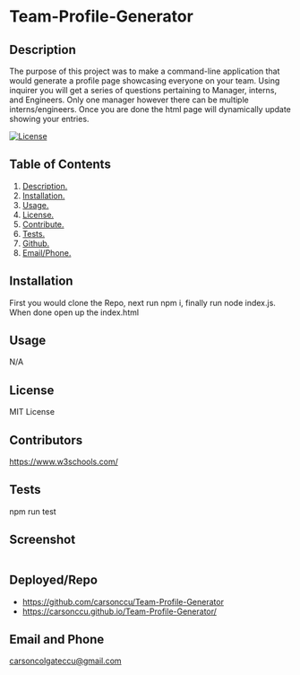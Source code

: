 # Team-Profile-Generator

## Description
The purpose of this project was to make a command-line application that would generate a profile page showcasing everyone on your team. Using inquirer you will get a series of questions pertaining to Manager, interns, and Engineers. Only one manager however there can be multiple interns/engineers. Once you are done the html page will dynamically update showing your entries.
<br/>

[![License](https://img.shields.io/badge/License-MIT-blue.svg)](https://opensource.org/licenses/MIT)
## Table of Contents
1. [ Description. ](#description)
2. [ Installation. ](#installation)
3. [ Usage. ](#usage)
4. [ License. ](#license)
5. [ Contribute. ](#contribute)
6. [ Tests. ](#tests)
7. [ Github. ](#github)
8. [ Email/Phone. ](#emailphone)
## Installation
First you would clone the Repo, next run npm i, finally run node index.js. When done open up the index.html
## Usage
N/A
## License
MIT License
## Contributors
https://www.w3schools.com/
## Tests
npm run test
## Screenshot
![]()
## Deployed/Repo
* https://github.com/carsonccu/Team-Profile-Generator
* https://carsonccu.github.io/Team-Profile-Generator/
## Email and Phone
carsoncolgateccu@gmail.com
 